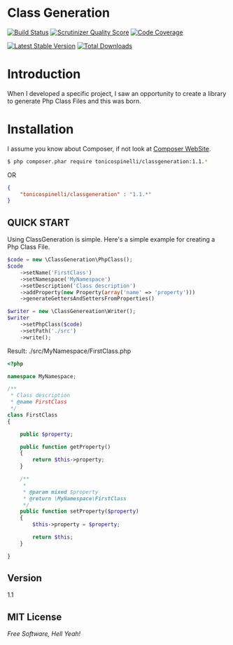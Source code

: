 Class Generation
================
[![Build Status](https://travis-ci.org/tonicospinelli/ClassGeneration.png?branch=1.0)](https://travis-ci.org/tonicospinelli/ClassGeneration)
[![Scrutinizer Quality Score](https://scrutinizer-ci.com/g/tonicospinelli/ClassGeneration/badges/quality-score.png?s=da4a9d5122cb384c993cc53d21fa83ceaa29165e)](https://scrutinizer-ci.com/g/tonicospinelli/ClassGeneration/)
[![Code Coverage](https://scrutinizer-ci.com/g/tonicospinelli/ClassGeneration/badges/coverage.png?s=6c796c027334af623359abfb442aa3cccb05ed80)](https://scrutinizer-ci.com/g/tonicospinelli/ClassGeneration/)

[![Latest Stable Version](https://poser.pugx.org/tonicospinelli/ClassGeneration/v/stable.png)](https://packagist.org/packages/tonicospinelli/ClassGeneration)
[![Total Downloads](https://poser.pugx.org/tonicospinelli/ClassGeneration/downloads.png)](https://packagist.org/packages/tonicospinelli/ClassGeneration)

Introduction
============
When I developed a specific project, I saw an opportunity to create a library to generate Php Class Files and this was born.

Installation
============
I assume you know about Composer, if not look at [Composer WebSite](http://getcomposer.org/).
```sh
$ php composer.phar require tonicospinelli/classgeneration:1.1.*
```
OR
```json
{
    "tonicospinelli/classgeneration" : "1.1.*"
}
```

QUICK START
-----------

Using ClassGeneration is simple. Here's a simple example for creating a Php Class File. 

```php
$code = new \ClassGeneration\PhpClass();
$code
    ->setName('FirstClass')
    ->setNamespace('MyNamespace')
    ->setDescription('Class description')
    ->addProperty(new Property(array('name' => 'property')))
    ->generateGettersAndSettersFromProperties()

$writer = new \ClassGenereation\Writer();
$writer
    ->setPhpClass($code)
    ->setPath('./src')
    ->write();
```
Result: ./src/MyNamespace/FirstClass.php
```php
<?php

namespace MyNamespace;

/**
 * Class description
 * @name FirstClass
 */
class FirstClass
{

    public $property;

    public function getProperty()
    {
        return $this->property;
    }

    /**
     *
     * @param mixed $property
     * @return \MyNamespace\FirstClass
     */
    public function setProperty($property)
    {
        $this->property = $property;

        return $this;
    }

}
```
Version
----
1.1

MIT License
----
*Free Software, Hell Yeah!*
